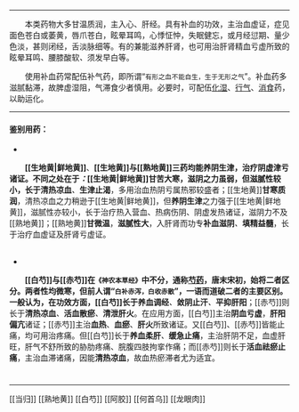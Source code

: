 ---
&emsp;&emsp;本类药物大多甘温质润，主入心、肝经。具有补血的功效，主治血虚证，症见面色苍白或萎黄，唇爪苍白，眩晕耳鸣，心悸怔忡，失眠健忘，或月经愆期<dfn>、</dfn>量少色淡，甚则闭经，舌淡脉细等。有的兼能滋养肝肾，也可用治肝肾精血亏虚所致的眩晕耳鸣<dfn>、</dfn>腰膝酸软<dfn>、</dfn>须发早白等。

&emsp;&emsp;使用补血药常配伍补气药，即所谓“`有形之血不能自生，生于无形之气`”。补血药多滋腻黏滞，故脾虚湿阻，气滞食少者慎用。必要时，可配伍<ins>化湿</ins>、<ins>行气</ins>、<ins>消食</ins>药，以助运化。

___

#### 鉴别用药：
-
&emsp;&emsp;**[[生地黄|鲜地黄]]**、**[[生地黄]]**与**[[熟地黄]]**三药均能养阴生津，治疗阴虚津亏诸证。不同之处在于<dfn>：</dfn>[[生地黄|鲜地黄]]**甘苦大寒**，滋阴之力虽弱，但滋腻性较小，长于**清热凉血**<dfn>、</dfn>**生津止渴**，多用治血热阴亏属热邪较盛者；[[生地黄]]**甘寒质润**，清热凉血之力稍逊于[[生地黄|鲜地黄]]，但**养阴生津**之力强于[[生地黄|鲜地黄]]，滋腻性亦较小，长于治疗热入营血、热病伤阴、阴虚发热诸证，滋阴力不及[[熟地黄]]；[[熟地黄]]**甘微温**，**滋腻性大**，入肝肾而功专**补血滋阴**<dfn>、</dfn>**填精益髓**，长于治疗血虚证及肝肾亏虚证。<br></br>

-
&emsp;&emsp;**[[白芍]]**与**[[赤芍]]**在**`《神农本草经》`**中不分，通称<ins>芍药</ins>，唐末宋初，始将二者区分。两者性均微寒，但前人谓“`白补赤泻，白收赤散`”，一语而道破二者的主要区别。一般认为，在功效方面，[[白芍]]长于**养血调经**<dfn>、</dfn>**敛阴止汗**<dfn>、</dfn>**平抑肝阳**；[[赤芍]]则长于**清热凉血**<dfn>、</dfn>**活血散瘀**<dfn>、</dfn>**清泄肝火**。在应用方面，[[白芍]]主治**阴血亏虚**，**肝阳偏亢**诸证；[[赤芍]]主治**血热**、**血瘀**、**肝火**所致诸证。又[[白芍]]、[[赤芍]]皆能止痛，均可用治疼痛。但[[白芍]]长于**养血柔肝**<dfn>、</dfn>**缓急止痛**，主治肝阴不足，血虚肝旺，肝气不舒所致的胁肋疼痛、脘腹四肢拘挛作痛；而[[赤芍]]则长于**活血祛瘀止痛**，主治血滞诸痛，因能**清热凉血**，故血热瘀滞者尤为适宜。

#
***
[[当归]]
[[熟地黄]]
[[白芍]]
[[阿胶]]
[[何首乌]]
[[龙眼肉]]